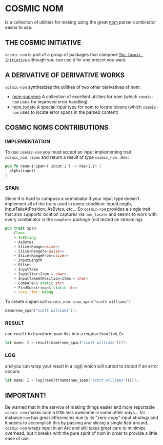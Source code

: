 # COSMIC NOM
Is a collection of utilities for making using the great [nom](https://crates.io/crates/nom)
parser combinator easier to use.

## THE COSMIC INITIATIVE
`cosmic-nom` is part of a group of packages that compose [`The Cosmic Initiative`](http://thecosmicinitiative.io) although you can use it for any project you want.

## A DERIVATIVE OF DERIVATIVE WORKS
`cosmic-nom` synthesizes the utilities of two other derivatives of nom: 
* [nom-supreme](https://crates.io/crates/nom-supreme) A collection of excellent utilities for nom (which `cosmic-nom` uses for improved error handling)
* [nom_locate](https://crates.io/crates/nom_locate) A special input type for nom to locate tokens (which `cosmic-nom` uses to locate error spans in the parsed content)

## COSMIC NOMS CONTRIBUTIONS

### IMPLEMENTATION
To use `cosmic-nom` you must accept an input implementing trait `cosmic_nom::Span` and return a result of type `cosmic_nom::Res`: 
```rust
pub fn name<I:Span>( input:I ) -> Res<I,I> {
  alpha(input)
}
```

### SPAN
Since It is hard to compose a combinator if your input type doesn't implement all of the traits used in every condition: InputLength, InputTakeAtPosition, AsBytes, etc... 
So `cosmic-nom` provides a single trait that also supports location captures via `nom_locate` and seems to work with every combinator
in the `complete` package (not tested on streaming).

```rust
pub trait Span:
    Clone
    + ToString
    + AsBytes
    + Slice<Range<usize>>
    + Slice<RangeTo<usize>>
    + Slice<RangeFrom<usize>>
    + InputLength
    + Offset
    + InputTake
    + InputIter<Item = char>
    + InputTakeAtPosition<Item = char>
    + Compare<&'static str>
    + FindSubstring<&'static str>
    + core::fmt::Debug
```

To create a span call `cosmic_nom::new_span("scott williams")`

```rust
name(new_span("scott williams"));
```

### RESULT
use `result` to transform your `Res` into a regular `Result<O,E>`

```rust
let name: I = result(name(new_span("scott williams")))?;
```

### LOG
and you can wrap your result in a log() which will output to stdout if an error occurs:
```rust
let name: I = log(result(name(new_span("scott williams"))))?;
```

## IMPORTANT!
Be warned that in the service of making things easier and more reportable `cosmic-nom`
makes nom a little less awesome in some other ways... for instance `nom` has great efficiencies due to its "zero-copy"
input strategy and it seems to accomplish this by passing and slicing a single &str around...
`cosmic-nom` wraps input in an Arc and still takes great care to minimize overhead,
but it breaks with the pure spirit of nom in order to provide a little ease of use.
